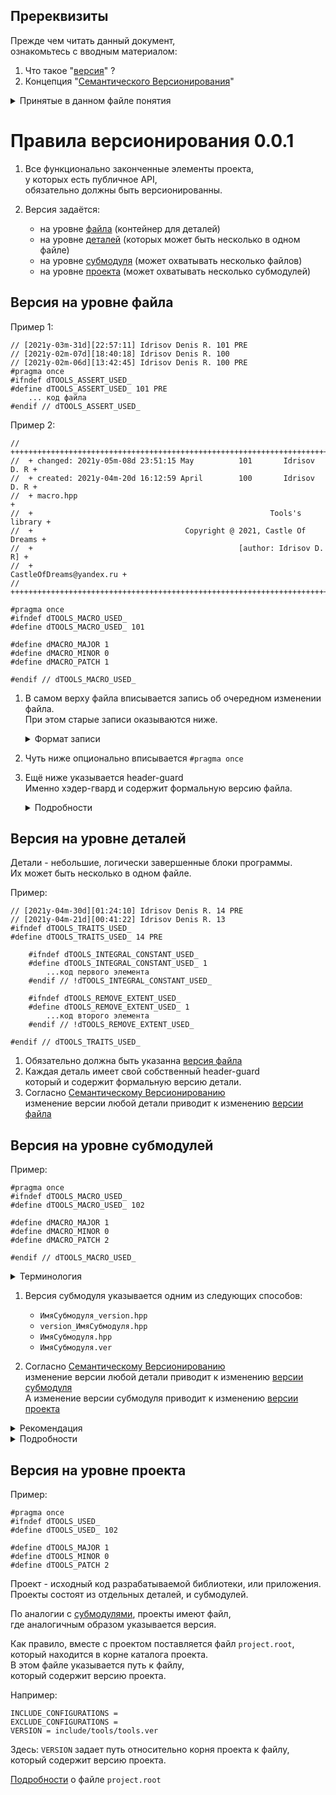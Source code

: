 
Пререквизиты  
------------  
Прежде чем читать данный документ,  
ознакомьтесь с вводным материалом:  

1) Что такое "[версия][VER]" ?  
2) Концепция "[Семантического Версионирования][SV]"  

<details>
<summary>Принятые в данном файле понятия</summary>

1) Деталь - небольшой, функционально законченный фрагмент программы.  
   Предназначен для многоразового использования в различных программах.  
   В одном файле может быть множество различных деталей.  

2) Субмодуль - крупный, функционально законченный фрагмент программы,  
   оформленный в виде одного или нескольких файлов.  
   Предназначен для мноразового переиспользования  
   в различных программах.  

3) Проект - исходный код разрабатываемой библиотеки, или приложения.  
   Проекты состоят из отдельных деталей, и субмодулей.  

</details>

[VER]: 010-version-format.md     "общие сведения"  
[SV]:  020-version-semantic.md   "семантическое версионирование"  

Правила версионирования 0.0.1  
=============================
1. Все функционально законченные элементы проекта,  
    у которых есть публичное API,  
   обязательно должны быть версионированны.  

2. Версия задаётся:  
   - на уровне [файла][VF] (контейнер для деталей)  
   - на уровне [деталей][VD] (которых может быть несколько в одном файле)  
   - на уровне [субмодуля][VS] (может охватывать несколько файлов)  
   - на уровне [проекта][VP] (может охватывать несколько субмодулей)  
   
[VF]: #Версия-на-уровне-файла       "правила версионирования файлов"     
[VD]: #Версия-на-уровне-деталей     "правила версионирования деталей"     
[VS]: #Версия-на-уровне-субмодулей  "правила версионирования субмодулей"     
[VP]: #Версия-на-уровне-проекта     "правила версионирования проекта"     

Версия на уровне файла  
---
Пример 1:  
   
```
// [2021y-03m-31d][22:57:11] Idrisov Denis R. 101 PRE   
// [2021y-02m-07d][18:40:18] Idrisov Denis R. 100
// [2021y-02m-06d][13:42:45] Idrisov Denis R. 100 PRE
#pragma once
#ifndef dTOOLS_ASSERT_USED_
#define dTOOLS_ASSERT_USED_ 101 PRE
    ... код файла
#endif // dTOOLS_ASSERT_USED_
```

Пример 2:  

```
//  +++++++++++++++++++++++++++++++++++++++++++++++++++++++++++++++++++++++
//  + changed: 2021y-05m-08d 23:51:15 May          101       Idrisov D. R +
//  + created: 2021y-04m-20d 16:12:59 April        100       Idrisov D. R +
//  + macro.hpp                                                           +
//  +                                                     Tools's library +
//  +                                  Copyright @ 2021, Castle Of Dreams +
//  +                                              [author: Idrisov D. R] +
//  +                                            CastleOfDreams@yandex.ru +
//  +++++++++++++++++++++++++++++++++++++++++++++++++++++++++++++++++++++++

#pragma once
#ifndef dTOOLS_MACRO_USED_
#define dTOOLS_MACRO_USED_ 101

#define dMACRO_MAJOR 1
#define dMACRO_MINOR 0
#define dMACRO_PATCH 1

#endif // dTOOLS_MACRO_USED_
```

1. В самом верху файла вписывается запись об очередном изменении файла.  
   При этом старые записи оказываются ниже.  

   <details>
   <summary>Формат записи</summary>

   Полная запись изменений включает в себя:  
   - дату изменения.  
   - время изменения.  
   - автора изменения.  
   - версию изменения.  

   <br/>
   
   Постфикс `PRE` означает,  
   что на тот момент версия файла была предварительной.  
   Предварительные версии задаются на этапе разработки.  

   Если постфикс `PRE` отсутствует, значит версия - релизная.  
   То есть, версия была выпущена в очередном релизе проекта.  

   Записи об изменениях предназначены для истории,  
   и оценки динамики изменений.  

   </details>

2. Чуть ниже опционально вписывается `#pragma once`

3. Ещё ниже указывается header-guard  
   Именно хэдер-гвард и содержит формальную версию файла.  

   <details>
   <summary>Подробности</summary>

   - Версия задается в виде макроса препроцессора  
     Что бы можно было проверять её на этапе препроцессирования.  

   <br/>

   Типичный формат версии: `major.minor.patch`,  
   только без точек, и каждый тэг состоит всего из одной цифры.  
   Если этого не достаточно, то можно использовать [альтернативные форматы][MV],  
   которые можно сравнивать времени препроцессирования.  

   </details>
   
   [MV]: https://github.com/Kartonagnick/tools-macro/blob/master/docs/code/macro/make_version.md     
         "субмодуль для работы с различными форматами версий"     


Версия на уровне деталей  
---
Детали - небольшие, логически завершенные блоки программы.  
Их может быть несколько в одном файле.  

Пример:  

```
// [2021y-04m-30d][01:24:10] Idrisov Denis R. 14 PRE
// [2021y-04m-21d][00:41:22] Idrisov Denis R. 13
#ifndef dTOOLS_TRAITS_USED_ 
#define dTOOLS_TRAITS_USED_ 14 PRE

    #ifndef dTOOLS_INTEGRAL_CONSTANT_USED_ 
    #define dTOOLS_INTEGRAL_CONSTANT_USED_ 1
        ...код первого элемента
    #endif // !dTOOLS_INTEGRAL_CONSTANT_USED_
    
    #ifndef dTOOLS_REMOVE_EXTENT_USED_ 
    #define dTOOLS_REMOVE_EXTENT_USED_ 1
        ...код второго элемента
    #endif // !dTOOLS_REMOVE_EXTENT_USED_
    
#endif // dTOOLS_TRAITS_USED_
```

1. Обязательно должна быть указанна [версия файла][VF]  
2. Каждая деталь имеет свой собственный header-guard  
   который и содержит формальную версию детали.  
3. Согласно [Семантическому Версионированию][SV]  
   изменение версии любой детали приводит к изменению [версии файла][VF]  

Версия на уровне субмодулей  
---

Пример:  

```
#pragma once
#ifndef dTOOLS_MACRO_USED_
#define dTOOLS_MACRO_USED_ 102

#define dMACRO_MAJOR 1
#define dMACRO_MINOR 0
#define dMACRO_PATCH 2

#endif // dTOOLS_MACRO_USED_
```

<details>
<summary>Терминология</summary>

Субмодуль - крупный, функционально законченный фрагмент программы.  
Как правило, располагается в своём отдельном каталоге.  
Может иметь подкаталоги, и состоять из множества файлов,  
которые в свою очередь могут содержать множество деталей.  

`WorkSpace настоятельно не рекомендует`  
Разрабатывать несколько субмодулей в рамках одного проекта.  

Субмодули лучше подключать к проекту уже в готовом виде.  
Путем копирования исходников, или подключая при помощи git.  
А вот разработку субмодулей лучше вести в своих отдельных репозиториях.  
Такая мера с одной стороны упрощает ведение истории главного проекта,  
а с другой - позволяет сохранить детализацию изменений в субмодуле.  

</details>

1. Версия субмодуля указывается одним из следующих способов:  
   - `ИмяСубмодуля_version.hpp`  
   - `version_ИмяСубмодуля.hpp`  
   - `ИмяСубмодуля.hpp`  
   - `ИмяСубмодуля.ver`  
  
2. Cогласно [Семантическому Версионированию][SV]  
   изменение версии любой детали приводит к изменению [версии субмодуля][VS]  
   А изменение версии субмодуля приводит к изменению [версии проекта][VP]  

<details>
<summary>Рекомендация</summary>

WorkSpace рекомендует указывать версию в отдельном файле: `ИмяСубмодуля.ver`  
При таком варианте сразу видно название субмодуля,   
и сразу понятно где можно подсмотреть номер версии.    

WorkSpace не рекомендует указывать версию в файле: `ИмяСубмодуля.hpp`  
Этот файл, как правило, содержит много различного кода.
Подключать весь этот код только ради трех макросов,
это не всегда бывает целесообразно.  
</details>


<details>
<summary>Подробности</summary>

Обратите внимание:  
Здесь так же, действуют правила версионнирования [файла][VF]  
То есть, версия указывается в header-guard.  
Но помимо этого, версия так же указывается в виде 3х отдельных элементов:  
  - `ИмяСубмодуля_MAJOR`, `ИмяСубмодуля_MINOR`, `ИмяСубмодуля_PATCH`  

Три отдельных элемента нужны,  
что бы различные инструменты смогли извлекать информацию  
в автоматическом режиме.  

Например, bat_engine определяет версию проекта,  
выполняя поиск по маскам:  
 - `*_MAJOR`, `*_MINOR`, `*_PATCH`  

Примерно аналогичным образом,  
build_info определяет версию субмодуля,  
и печатает её в лог компиляции.  

</details>


Версия на уровне проекта  
---
Пример:  

```
#pragma once
#ifndef dTOOLS_USED_
#define dTOOLS_USED_ 102

#define dTOOLS_MAJOR 1
#define dTOOLS_MINOR 0
#define dTOOLS_PATCH 2
```

Проект - исходный код разрабатываемой библиотеки, или приложения.  
Проекты состоят из отдельных деталей, и субмодулей.  

По аналогии с [субмодулями][VS], проекты имеют файл,  
где аналогичным образом указывается версия.  

Как правило, вместе с проектом поставляется файл `project.root`,  
который находится в корне каталога проекта.  
В этом файле указывается путь к файлу,  
который содержит версию проекта.  

Например:  
```
INCLUDE_CONFIGURATIONS =
EXCLUDE_CONFIGURATIONS = 
VERSION = include/tools/tools.ver
```

Здесь: `VERSION` задает путь относительно корня проекта к файлу,  
который содержит версию проекта.  

[Подробности][PR] о файле `project.root`

[PR]:  https://github.com/Kartonagnick/bat_engine-windows/blob/master/docs/public/005-project_root.md 
       "семантическое версионирование"  

